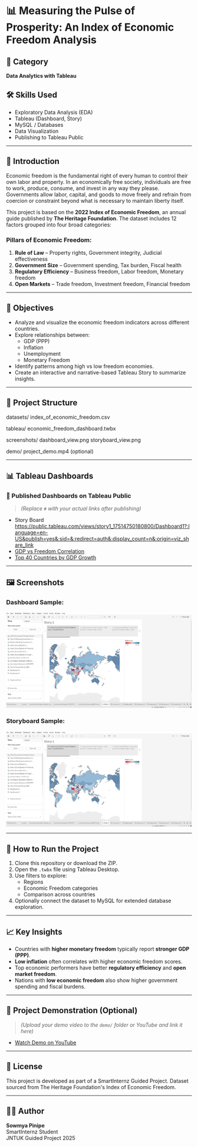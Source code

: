 # 📊 Measuring the Pulse of Prosperity: An Index of Economic Freedom Analysis

## 📁 Category
**Data Analytics with Tableau**

## 🛠️ Skills Used
- Exploratory Data Analysis (EDA)
- Tableau (Dashboard, Story)
- MySQL / Databases
- Data Visualization
- Publishing to Tableau Public

---

## 📌 Introduction

Economic freedom is the fundamental right of every human to control their own labor and property. In an economically free society, individuals are free to work, produce, consume, and invest in any way they please. Governments allow labor, capital, and goods to move freely and refrain from coercion or constraint beyond what is necessary to maintain liberty itself.

This project is based on the **2022 Index of Economic Freedom**, an annual guide published by **The Heritage Foundation**. The dataset includes 12 factors grouped into four broad categories:

### Pillars of Economic Freedom:
1. **Rule of Law** – Property rights, Government integrity, Judicial effectiveness  
2. **Government Size** – Government spending, Tax burden, Fiscal health  
3. **Regulatory Efficiency** – Business freedom, Labor freedom, Monetary freedom  
4. **Open Markets** – Trade freedom, Investment freedom, Financial freedom  

---

## 🎯 Objectives

- Analyze and visualize the economic freedom indicators across different countries.
- Explore relationships between:
  - GDP (PPP)
  - Inflation
  - Unemployment
  - Monetary Freedom
- Identify patterns among high vs low freedom economies.
- Create an interactive and narrative-based Tableau Story to summarize insights.

---

## 📂 Project Structure
datasets/
index_of_economic_freedom.csv

tableau/
economic_freedom_dashboard.twbx

screenshots/
dashboard_view.png
storyboard_view.png

demo/
project_demo.mp4 (optional)



---

## 📊 Tableau Dashboards

### 🔗 Published Dashboards on Tableau Public
> *(Replace `#` with your actual links after publishing)*

- Story Board https://public.tableau.com/views/story1_17514750180800/Dashboard1?:language=en-US&publish=yes&:sid=&:redirect=auth&:display_count=n&:origin=viz_share_link
- [GDP vs Freedom Correlation](#)
- [Top 40 Countries by GDP Growth](#)

---

## 🖼️ Screenshots

### Dashboard Sample:
![Dashboard Screenshot](screenshots/dashboard_view.png)

### Storyboard Sample:
![Storyboard Screenshot](screenshots/storyboard_view.png)

---

## 🚀 How to Run the Project

1. Clone this repository or download the ZIP.
2. Open the `.twbx` file using Tableau Desktop.
3. Use filters to explore:
   - Regions
   - Economic Freedom categories
   - Comparison across countries
4. Optionally connect the dataset to MySQL for extended database exploration.

---

## 📈 Key Insights

- Countries with **higher monetary freedom** typically report **stronger GDP (PPP)**.
- **Low inflation** often correlates with higher economic freedom scores.
- Top economic performers have better **regulatory efficiency** and **open market freedom**.
- Nations with **low economic freedom** also show higher government spending and fiscal burdens.

---

## 🎥 Project Demonstration (Optional)
> *(Upload your demo video to the `demo/` folder or YouTube and link it here)*

- [Watch Demo on YouTube](#)

---

## 🧾 License

This project is developed as part of a SmartInternz Guided Project. Dataset sourced from The Heritage Foundation's Index of Economic Freedom.

---

## 🙋‍♀️ Author

**Sowmya Pinipe**  
SmartInternz Student  
JNTUK Guided Project 2025  





